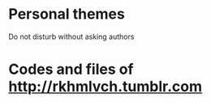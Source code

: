 # Personal themes
Do not disturb without asking authors
# Codes and files of http://rkhmlvch.tumblr.com
